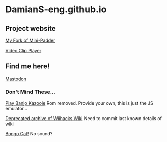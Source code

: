 # DamianS-eng.github.io

## Project website

[My Fork of Mini-Padder](https://damians-eng.github.io/mini-padder)

[Video Clip Player](https://damians-eng.github.io/Video-Player-Grid)

## Find me here!

<a rel="me" href="https://mas.to/@DaMu">Mastodon</a>

### Don't Mind These...

[Play Banjo Kazooie](https://damians-eng.github.io/Banjo-Kazooie-Unblocked)
Rom removed. Provide your own, this is just the JS emulator...

[Deprecated archive of Wiihacks Wiki](https://damians-eng.github.io/wiihacks-wiki)
Need to commit last known details of wiki

[Bongo Cat!](https://damians-eng.github.io/bongo.cat/)
No sound?
